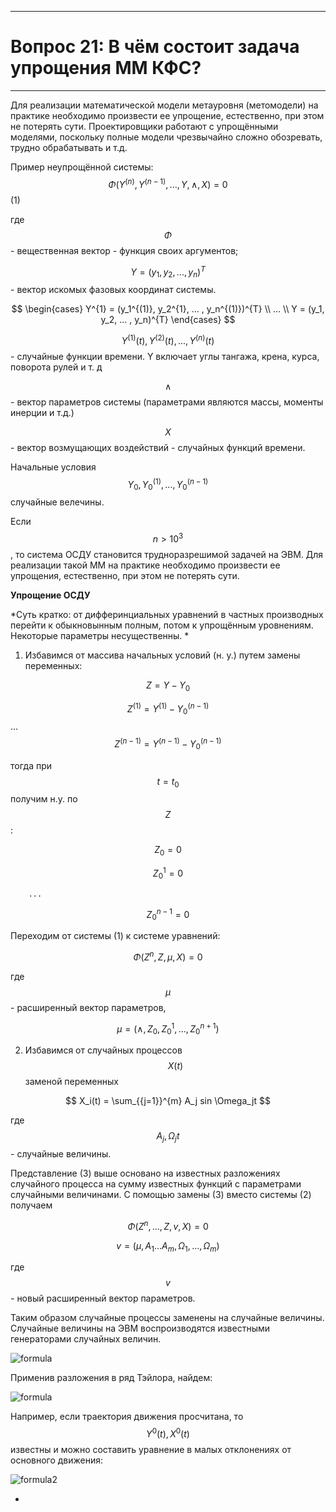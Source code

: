 ___
# Вопрос 21: В чём состоит задача упрощения ММ КФС?
___

Для реализации математической модели метауровня (метомодели) на практике необходимо произвести ее упрощение, естественно, при этом не потерять сути.  Проектировщики работают с упрощёнными моделями, поскольку полные модели чрезвычайно сложно обозревать, трудно обрабатывать и т.д.

Пример неупрощённой системы:
$$ \Phi(Y^{(n)}, Y^{(n-1)}, ..., Y, \wedge , X) = 0 $$											(1)

где $$ \Phi $$ - вещественная вектор - функция своих аргументов; 

$$ Y = (y_1, y_2, ... , y_n)^{T} $$  - вектор искомых фазовых координат системы.

$$ \begin{cases}
   Y^{1} = (y_1^{(1)}, y_2^{1}, ... , y_n^{(1)})^{T} \\
   				...			\\
   Y = (y_1, y_2, ... , y_n)^{T}
\end{cases} $$


$$ Y^{(1)}(t), Y^{(2)}(t), ... , Y^{(n)}(t) $$ - случайные функции времени. Y  включает углы тангажа, крена, курса, поворота рулей и т. д

$$ \wedge $$ - вектор параметров системы (параметрами являются массы, моменты инерции и т.д.)

$$ X $$ - вектор возмущающих воздействий - случайных функций времени.

Начальные условия $$ Y_0 , Y_0^{(1)} , ... , Y_0^{(n-1)} $$ случайные велечины.

Если $$ n > 10^{3} $$, то система ОСДУ становится трудноразрешимой задачей на ЭВМ.
Для реализации такой ММ на практике необходимо произвести ее упрощения, естественно, при этом не потерять сути.

**Упрощение ОСДУ**

*Суть кратко: от дифферинциальных уравнений в частных производных перейти к обыкновынным полным, потом к упрощённым уровнениям. Некоторые параметры несущественны. *

1. Избавимся от массива начальных условий (н. у.) путем замены переменных:

$$ Z = Y - Y_0 $$

$$ Z^{(1)} = Y^{(1)} - Y_0^{(n-1)} $$
			...
$$ Z^{(n-1)} = Y^{(n-1)} - Y_0^{(n-1)} $$

тогда при $$ t = t_0 $$ получим н.у. по $$ Z $$:

$$ Z_0 = 0 $$

$$ Z_0^{1} = 0 $$

		...

$$ Z_0^{n-1} = 0 $$

Переходим от системы (1) к системе уравнений: 

$$ \Phi(Z^{n}, Z, \mu, X) = 0 $$

где $$ \mu $$ - расширенный вектор параметров, 

$$ \mu = (\wedge, Z_0, Z_0^{1} , ... , Z_0^{n+1}) $$

2. Избавимся от случайных процессов $$ X(t) $$ заменой переменных

$$ X_i(t) = \sum_{{j=1}}^{m} A_j sin \Omega_jt $$

где $$ A_j , \Omega_jt $$ - случайные величины. 

Представление (3) выше основано на известных разложениях случайного процесса на сумму известных функций с параметрами случайными величинами. С помощью замены (3) вместо системы (2) получаем	

$$ \Phi(Z^{n}, ... , Z, v, X) = 0 $$

$$ v = (\mu , A_1 ... A_m, \Omega_1, ... , \Omega_m) $$

где $$ v $$ - новый расширенный вектор параметров.

Таким образом случайные процессы заменены на случайные величины. Случайные величины на ЭВМ воспроизводятся известными генераторами случайных величин.

![formula](../resources/imgs/21-1.png)

Применив разложения в ряд Тэйлора, найдем: 

![formula](../resources/imgs/21-1.png)


Например, если траектория движения  просчитана, то $$ Y^{0}(t),  X^{0}(t) $$  известны и можно составить уравнение в малых отклонениях от основного движения:	

![formula2](../resources/imgs/21-2.png)

-
